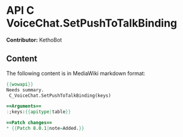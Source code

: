 # API C VoiceChat.SetPushToTalkBinding

**Contributor:** KethoBot

## Content

The following content is in MediaWiki markdown format:

```mediawiki
{{wowapi}}
Needs summary.
 C_VoiceChat.SetPushToTalkBinding(keys)

==Arguments==
:;keys:{{apitype|table}}

==Patch changes==
* {{Patch 8.0.1|note=Added.}}
```